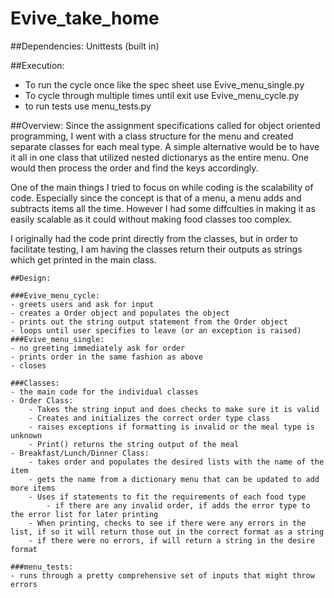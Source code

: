 # Evive_take_home

##Dependencies:
Unittests (built in)

##Execution:
- To run the cycle once like the spec sheet use Evive_menu_single.py
- To cycle through multiple times until exit use Evive_menu_cycle.py
- to run tests use menu_tests.py


##Overview:
Since the assignment specifications called for object oriented programming, I went with a class structure for the menu and created separate classes for each meal type.
A simple alternative would be to have it all in one class that utilized nested dictionarys as the entire menu. One would then process the order and find the keys accordingly. 

One of the main things I tried to focus on while coding is the scalability of code. Especially since the concept is that of a menu, a menu adds and subtracts items all the time. However I had some diffculties in making it as easily scalable as it could without making food classes too complex. 

I originally had the code print directly from the classes, but in order to facilitate testing, I am having the classes return their outputs as strings which get printed in the main class. 

```
##Design:

###Evive_menu_cycle: 
- greets users and ask for input
- creates a Order object and populates the object
- prints out the string output statement from the Order object
- loops until user specifies to leave (or an exception is raised)
###Evive_menu_single:
- no greeting immediately ask for order
- prints order in the same fashion as above
- closes

###Classes:
- the main code for the individual classes
- Order Class:
    - Takes the string input and does checks to make sure it is valid
    - Creates and initializes the correct order type class
    - raises exceptions if formatting is invalid or the meal type is unknown
    - Print() returns the string output of the meal
- Breakfast/Lunch/Dinner Class:
    - takes order and populates the desired lists with the name of the item
    - gets the name from a dictionary menu that can be updated to add more items
    - Uses if statements to fit the requirements of each food type
        - if there are any invalid order, if adds the error type to the error list for later printing
    - When printing, checks to see if there were any errors in the list, if so it will return those out in the correct format as a string
    - if there were no errors, if will return a string in the desire format

###menu_tests:
- runs through a pretty comprehensive set of inputs that might throw errors
```
